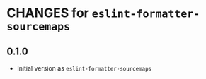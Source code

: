 # CHANGES for `eslint-formatter-sourcemaps`

## 0.1.0

- Initial version as `eslint-formatter-sourcemaps`
